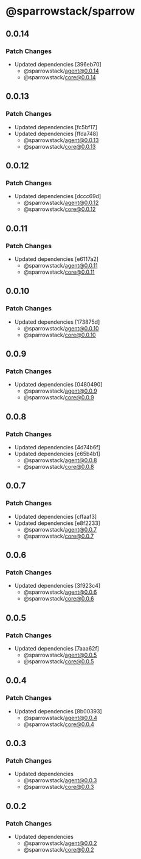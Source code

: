 # @sparrowstack/sparrow

## 0.0.14

### Patch Changes

- Updated dependencies [396eb70]
    - @sparrowstack/agent@0.0.14
    - @sparrowstack/core@0.0.14

## 0.0.13

### Patch Changes

- Updated dependencies [fc5bf17]
- Updated dependencies [ffda748]
    - @sparrowstack/agent@0.0.13
    - @sparrowstack/core@0.0.13

## 0.0.12

### Patch Changes

- Updated dependencies [dccc69d]
    - @sparrowstack/agent@0.0.12
    - @sparrowstack/core@0.0.12

## 0.0.11

### Patch Changes

- Updated dependencies [e6117a2]
    - @sparrowstack/agent@0.0.11
    - @sparrowstack/core@0.0.11

## 0.0.10

### Patch Changes

- Updated dependencies [173875d]
    - @sparrowstack/agent@0.0.10
    - @sparrowstack/core@0.0.10

## 0.0.9

### Patch Changes

- Updated dependencies [0480490]
    - @sparrowstack/agent@0.0.9
    - @sparrowstack/core@0.0.9

## 0.0.8

### Patch Changes

- Updated dependencies [4d74b6f]
- Updated dependencies [c65b4b1]
    - @sparrowstack/agent@0.0.8
    - @sparrowstack/core@0.0.8

## 0.0.7

### Patch Changes

- Updated dependencies [cffaaf3]
- Updated dependencies [e8f2233]
    - @sparrowstack/agent@0.0.7
    - @sparrowstack/core@0.0.7

## 0.0.6

### Patch Changes

- Updated dependencies [3f923c4]
    - @sparrowstack/agent@0.0.6
    - @sparrowstack/core@0.0.6

## 0.0.5

### Patch Changes

- Updated dependencies [7aaa62f]
    - @sparrowstack/agent@0.0.5
    - @sparrowstack/core@0.0.5

## 0.0.4

### Patch Changes

- Updated dependencies [8b00393]
    - @sparrowstack/agent@0.0.4
    - @sparrowstack/core@0.0.4

## 0.0.3

### Patch Changes

- Updated dependencies
    - @sparrowstack/agent@0.0.3
    - @sparrowstack/core@0.0.3

## 0.0.2

### Patch Changes

- Updated dependencies
    - @sparrowstack/agent@0.0.2
    - @sparrowstack/core@0.0.2
